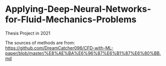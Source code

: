 # Applying-Deep-Neural-Networks-for-Fluid-Mechanics-Problems
Thesis Project in 2021

The sources of methods are from: https://github.com/DreamCatcher096/CFD-with-ML-paper/blob/master/%E8%AE%BA%E6%96%87%E6%B1%87%E6%80%BB.md
